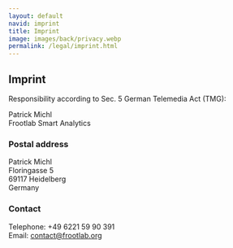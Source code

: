 ```yaml
---
layout: default
navid: imprint
title: Imprint
image: images/back/privacy.webp
permalink: /legal/imprint.html
---
```


## Imprint

Responsibility according to Sec. 5 German Telemedia Act (TMG):

Patrick Michl <br>
Frootlab Smart Analytics

### Postal address
Patrick Michl <br>
Floringasse 5 <br>
69117 Heidelberg  <br>
Germany

### Contact
Telephone: +49 6221 59 90 391 <br>
Email: contact@frootlab.org
